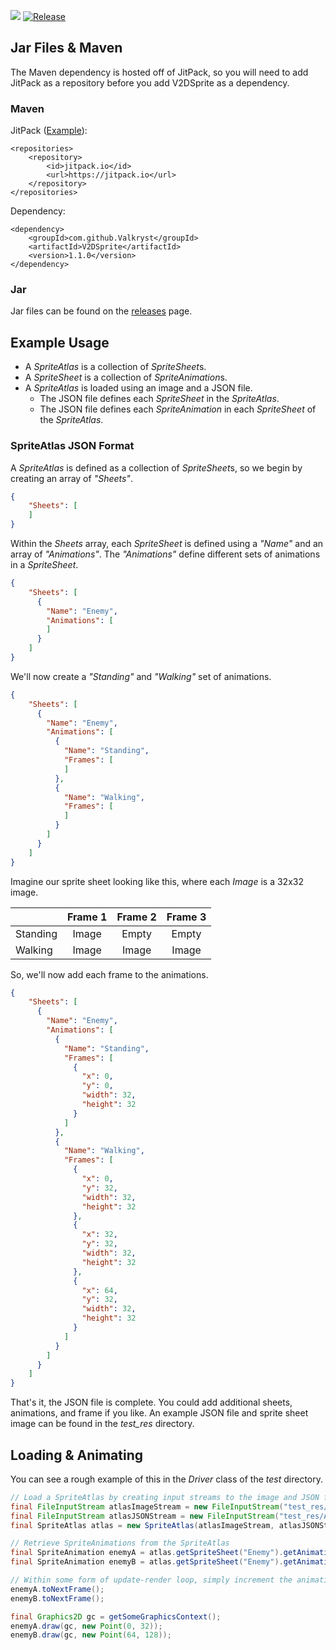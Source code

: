 ![](https://codebuild.us-east-1.amazonaws.com/badges?uuid=eyJlbmNyeXB0ZWREYXRhIjoiWDdWSDd6YlB3MlRqVlQyVGJKWjlRdmUxRGRxbGN1dWZvQVIxWTBXL0w5UzFIOUlZQ2ZlWTkvL3lidmJJV2l3VUlpVGc4aElXTytVZTVkMmlXUGswWFo4PSIsIml2UGFyYW1ldGVyU3BlYyI6IldnaUFTQ05RaWkxWDltc3IiLCJtYXRlcmlhbFNldFNlcmlhbCI6MX0%3D&branch=master) [![Release](https://jitpack.io/v/Valkryst/V2DSprite.svg)](https://jitpack.io/#Valkryst/V2DSprite)

## Jar Files & Maven

The Maven dependency is hosted off of JitPack, so you will need to add JitPack as a repository before you add V2DSprite as a dependency.

### Maven

JitPack ([Example](https://github.com/Valkryst/V2DSprite/blob/master/pom.xml)):

    <repositories>
        <repository>
            <id>jitpack.io</id>
            <url>https://jitpack.io</url>
        </repository>
    </repositories>

Dependency:

    <dependency>
        <groupId>com.github.Valkryst</groupId>
        <artifactId>V2DSprite</artifactId>
        <version>1.1.0</version>
    </dependency>

### Jar

Jar files can be found on the [releases](https://github.com/Valkryst/V2DSprite/releases) page.

## Example Usage

* A *SpriteAtlas* is a collection of *SpriteSheet*s.
* A *SpriteSheet* is a collection of *SpriteAnimation*s.
* A *SpriteAtlas* is loaded using an image and a JSON file.
    * The JSON file defines each *SpriteSheet* in the *SpriteAtlas*.
    * The JSON file defines each *SpriteAnimation* in each *SpriteSheet* of the *SpriteAtlas*.

### SpriteAtlas JSON Format

A *SpriteAtlas* is defined as a collection of *SpriteSheet*s, so we begin by creating an array of *"Sheets"*.

```json
{
    "Sheets": [
    ]
}
```

Within the *Sheets* array, each *SpriteSheet* is defined using a *"Name"* and an array of *"Animations"*. The *"Animations"* define different sets of animations in a *SpriteSheet*.

```json
{
    "Sheets": [
      {
        "Name": "Enemy",
        "Animations": [
        ]
      }
    ]
}
```

We'll now create a *"Standing"* and *"Walking"* set of animations.

```json
{
    "Sheets": [
      {
        "Name": "Enemy",
        "Animations": [
          {
            "Name": "Standing",
            "Frames": [
            ]
          },
          {
            "Name": "Walking",
            "Frames": [
            ]
          }
        ]
      }
    ]
}
```

Imagine our sprite sheet looking like this, where each *Image* is a 32x32 image.

|      | Frame 1 | Frame 2 | Frame 3 |
|----|:------:|:------:|:------:|
| Standing| Image | Empty | Empty |
| Walking | Image | Image | Image |

So, we'll now add each frame to the animations.

```json
{
    "Sheets": [
      {
        "Name": "Enemy",
        "Animations": [
          {
            "Name": "Standing",
            "Frames": [
              {
                "x": 0,
                "y": 0,
                "width": 32,
                "height": 32
              }
            ]
          },
          {
            "Name": "Walking",
            "Frames": [
              {
                "x": 0,
                "y": 32,
                "width": 32,
                "height": 32
              },
              {
                "x": 32,
                "y": 32,
                "width": 32,
                "height": 32
              },
              {
                "x": 64,
                "y": 32,
                "width": 32,
                "height": 32
              }
            ]
          }
        ]
      }
    ]
}
```

That's it, the JSON file is complete. You could add additional sheets, animations, and 
frame if you like. An example JSON file and sprite sheet image can be found in the 
*test_res* directory.  

## Loading & Animating

You can see a rough example of this in the *Driver* class of the *test* directory.

```java
// Load a SpriteAtlas by creating input streams to the image and JSON files that define it.
final FileInputStream atlasImageStream = new FileInputStream("test_res/Atlas.png");
final FileInputStream atlasJSONStream = new FileInputStream("test_res/Atlas.json");
final SpriteAtlas atlas = new SpriteAtlas(atlasImageStream, atlasJSONStream);
```

```java
// Retrieve SpriteAnimations from the SpriteAtlas
final SpriteAnimation enemyA = atlas.getSpriteSheet("Enemy").getAnimation("Standing");
final SpriteAnimation enemyB = atlas.getSpriteSheet("Enemy").getAnimation("Standing");
```

```java
// Within some form of update-render loop, simply increment the animation frame and draw it to the screen.
enemyA.toNextFrame();
enemyB.toNextFrame();

final Graphics2D gc = getSomeGraphicsContext();
enemyA.draw(gc, new Point(0, 32));
enemyB.draw(gc, new Point(64, 128));
```